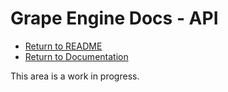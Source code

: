 # Grape Engine Docs - API
- [Return to README](https://github.com/BlurrySquire/Grape-Engine)
- [Return to Documentation](https://github.com/BlurrySquire/Grape-Engine/blob/main/documentation/documentation.md)

This area is a work in progress.